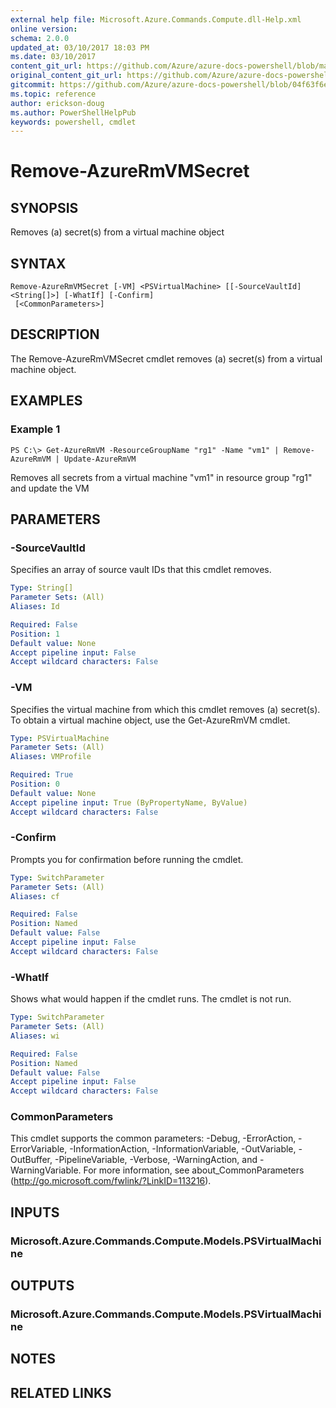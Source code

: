 ```yaml
---
external help file: Microsoft.Azure.Commands.Compute.dll-Help.xml
online version:
schema: 2.0.0
updated_at: 03/10/2017 18:03 PM
ms.date: 03/10/2017
content_git_url: https://github.com/Azure/azure-docs-powershell/blob/marchrelease/azureps-cmdlets-docs/ResourceManager/AzureRM.Compute/v2.8.0/Remove-AzureRmVMSecret.md
original_content_git_url: https://github.com/Azure/azure-docs-powershell/blob/marchrelease/azureps-cmdlets-docs/ResourceManager/AzureRM.Compute/v2.8.0/Remove-AzureRmVMSecret.md
gitcommit: https://github.com/Azure/azure-docs-powershell/blob/04f63f6e685743ace2c57eb157574e34e8610b1c
ms.topic: reference
author: erickson-doug
ms.author: PowerShellHelpPub
keywords: powershell, cmdlet
---
```


# Remove-AzureRmVMSecret

## SYNOPSIS
Removes (a) secret(s) from a virtual machine object

## SYNTAX

```
Remove-AzureRmVMSecret [-VM] <PSVirtualMachine> [[-SourceVaultId] <String[]>] [-WhatIf] [-Confirm]
 [<CommonParameters>]
```

## DESCRIPTION
The Remove-AzureRmVMSecret cmdlet removes (a) secret(s) from a virtual machine object.

## EXAMPLES

### Example 1
```
PS C:\> Get-AzureRmVM -ResourceGroupName "rg1" -Name "vm1" | Remove-AzureRmVM | Update-AzureRmVM
```

Removes all secrets from a virtual machine "vm1" in resource group "rg1" and update the VM

## PARAMETERS

### -SourceVaultId
Specifies an array of source vault IDs that this cmdlet removes.

```yaml
Type: String[]
Parameter Sets: (All)
Aliases: Id

Required: False
Position: 1
Default value: None
Accept pipeline input: False
Accept wildcard characters: False
```

### -VM
Specifies the virtual machine from which this cmdlet removes (a) secret(s).
To obtain a virtual machine object, use the Get-AzureRmVM cmdlet.

```yaml
Type: PSVirtualMachine
Parameter Sets: (All)
Aliases: VMProfile

Required: True
Position: 0
Default value: None
Accept pipeline input: True (ByPropertyName, ByValue)
Accept wildcard characters: False
```

### -Confirm
Prompts you for confirmation before running the cmdlet.

```yaml
Type: SwitchParameter
Parameter Sets: (All)
Aliases: cf

Required: False
Position: Named
Default value: False
Accept pipeline input: False
Accept wildcard characters: False
```

### -WhatIf
Shows what would happen if the cmdlet runs.
The cmdlet is not run.

```yaml
Type: SwitchParameter
Parameter Sets: (All)
Aliases: wi

Required: False
Position: Named
Default value: False
Accept pipeline input: False
Accept wildcard characters: False
```

### CommonParameters
This cmdlet supports the common parameters: -Debug, -ErrorAction, -ErrorVariable, -InformationAction, -InformationVariable, -OutVariable, -OutBuffer, -PipelineVariable, -Verbose, -WarningAction, and -WarningVariable. For more information, see about_CommonParameters (http://go.microsoft.com/fwlink/?LinkID=113216).

## INPUTS

### Microsoft.Azure.Commands.Compute.Models.PSVirtualMachine

## OUTPUTS

### Microsoft.Azure.Commands.Compute.Models.PSVirtualMachine

## NOTES

## RELATED LINKS

